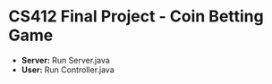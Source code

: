 # CS412 Final Project - Coin Betting Game

 - **Server:** Run Server.java
 - **User:** Run Controller.java
